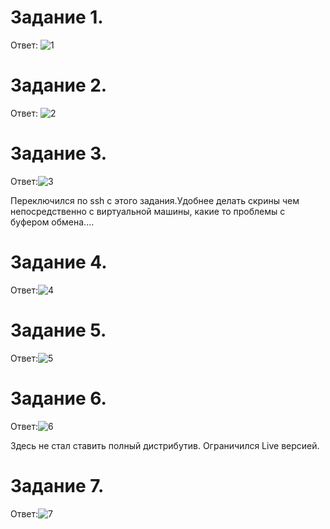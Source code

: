 # Задание 1.
Ответ: ![1](https://user-images.githubusercontent.com/107581500/177045395-948d8780-f6aa-48ad-81ae-a36f959d85f0.jpg)

# Задание 2.
Ответ: ![2](https://user-images.githubusercontent.com/107581500/177045454-cb8d0a0f-c44f-46b2-886a-8ce04a69e98c.jpg)

# Задание 3.
Ответ:![3](https://user-images.githubusercontent.com/107581500/177045479-bb72aba3-835c-4940-a171-b2f025bf1504.jpg)

Переключился по ssh с этого задания.Удобнее делать скрины чем непосредственно с виртуальной машины, какие то проблемы с буфером обмена....

# Задание 4.
Ответ:![4](https://user-images.githubusercontent.com/107581500/177045543-ede4b00f-b85d-4948-b34e-7c9f08ac87f1.jpg)

# Задание 5.
Ответ:![5](https://user-images.githubusercontent.com/107581500/177045559-7741da31-9fe5-4d32-88c2-2f40e9baf2a9.jpg)

# Задание 6.
Ответ:![6](https://user-images.githubusercontent.com/107581500/177045666-bfe29538-435c-4401-a0d8-973219f3aed0.jpg)



Здесь не стал ставить полный дистрибутив. Ограничился Live версией.

# Задание 7.
Ответ:![7](https://user-images.githubusercontent.com/107581500/177045726-b4c05c3c-dd4f-4638-a7a5-ce2d5c1d6296.jpg)
 
